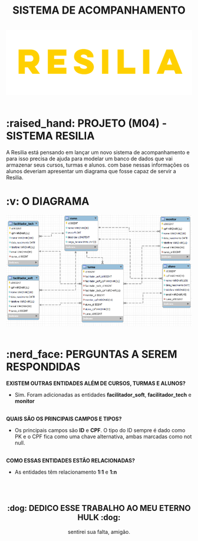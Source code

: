<div align="center"><h1>SISTEMA DE ACOMPANHAMENTO</h1><br>
<img src="https://github.com/liracass/resilia-sql/blob/main/img/logo.png?raw=true"></div><br>
<h1> :raised_hand: PROJETO (M04) - SISTEMA RESILIA</h1>
A Resilia está pensando em lançar um novo sistema de acompanhamento e para isso precisa de ajuda para modelar um banco de dados que vai armazenar seus cursos, turmas e alunos. com base nessas informações os alunos deveriam apresentar um diagrama que fosse capaz de servir a Resilia.<br>
<h1> :v: O DIAGRAMA </h1>
<div align="center"><img src="https://github.com/liracass/resilia-sql/blob/main/img/m4.png?raw=true"></div><br>
<h1> :nerd_face: PERGUNTAS A SEREM RESPONDIDAS </h1>
<b>EXISTEM OUTRAS ENTIDADES ALÉM DE CURSOS, TURMAS E ALUNOS?</b><br>
<ul><li>Sim. Foram adicionadas as entidades <b>facilitador_soft</b>, <b>facilitador_tech</b> e <b>monitor</b></li></ul><br>
<b>QUAIS SÃO OS PRINCIPAIS CAMPOS E TIPOS?</b><br>
<ul><li>Os principais campos são <b>ID</b> e <b>CPF</b>. O tipo do ID sempre é dado como PK e o CPF fica como uma chave alternativa, ambas marcadas como not null.</ul></li><br>
<b>COMO ESSAS ENTIDADES ESTÃO RELACIONADAS?</b><br>
<ul><li>As entidades têm relacionamento <b>1:1</b> e <b>1:n</b></ul></li><br><br>
<div align="center"><h2> :dog: DEDICO ESSE TRABALHO AO MEU ETERNO HULK :dog: </h2>
sentirei sua falta, amigão. 

